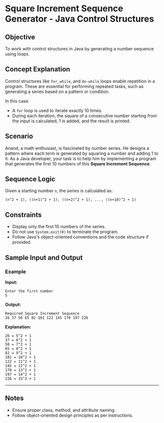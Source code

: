 # Square Increment Sequence Generator - Java Control Structures

## Objective
To work with control structures in Java by generating a number sequence using loops.

## Concept Explanation
Control structures like `for`, `while`, and `do-while` loops enable repetition in a program. These are essential for performing repeated tasks, such as generating a series based on a pattern or condition.

In this case:
- A `for` loop is used to iterate exactly 10 times.
- During each iteration, the square of a consecutive number starting from the input is calculated, 1 is added, and the result is printed.

## Scenario
Anand, a math enthusiast, is fascinated by number series. He designs a pattern where each term is generated by squaring a number and adding 1 to it. As a Java developer, your task is to help him by implementing a program that generates the first 10 numbers of this **Square Increment Sequence**.

## Sequence Logic
Given a starting number `n`, the series is calculated as:
```
(n^2 + 1), ((n+1)^2 + 1), ((n+2)^2 + 1), ..., ((n+10)^2 + 1)
```

## Constraints
- Display only the first 10 numbers of the series.
- Do not use `System.exit(0)` to terminate the program.
- Follow Java's object-oriented conventions and the code structure if provided.

## Sample Input and Output

### Example
**Input:**
```
Enter the first number  
5  
```

**Output:**
```
Required Square Increment Sequence  
26 37 50 65 82 101 122 145 170 197 226
```

**Explanation:**
```
26 = 5^2 + 1  
37 = 6^2 + 1  
50 = 7^2 + 1  
65 = 8^2 + 1  
82 = 9^2 + 1  
101 = 10^2 + 1  
122 = 11^2 + 1  
145 = 12^2 + 1  
170 = 13^2 + 1  
197 = 14^2 + 1  
226 = 15^2 + 1
```

---

## Notes
- Ensure proper class, method, and attribute naming.
- Follow object-oriented design principles as per instructions.
